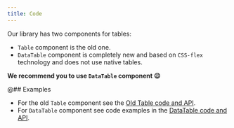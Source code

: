 ```yaml
---
title: Code
---
```


Our library has two components for tables:

- `Table` component is the old one.
- `DataTable` component is completely new and based on `CSS-flex` technology and does not use native tables.

**We recommend you to use `DataTable` component 😉**

@## Examples

- For the old `Table` component see the [Old Table code and API](/table-group/table-old/).
- For `DataTable` component see code examples in the [DataTable code and API](/table-group/data-table/).
